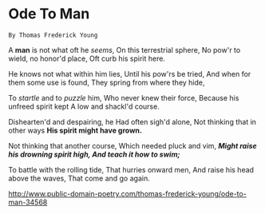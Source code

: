 # Ode To Man

    By Thomas Frederick Young
    
   A **man** is not what oft he *seems*,
      On this terrestrial sphere,
    No pow'r to wield, no honor'd place,
     Oft curb his spirit here.

   He knows not what within him lies,
     Until his pow'rs be tried,
    And when for them some use is found,
     They spring from where they hide,

   To *startle* and to *puzzle* him,
     Who never knew their force,
    Because his unfreed spirit kept
     A low and shackl'd course.

   Dishearten'd and despairing, he
     Had often sigh'd alone,
    Not thinking that in other ways
     **His spirit might have grown.**

Not thinking that another course,
     Which needed pluck and vim,
    ***Might raise his drowning spirit high,
     And teach it how to swim;***

To battle with the rolling tide,
     That hurries onward men,
    And raise his head above the waves,
     That come and go again.

http://www.public-domain-poetry.com/thomas-frederick-young/ode-to-man-34568
